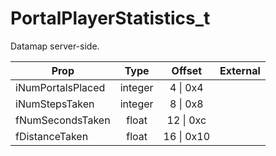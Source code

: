 # PortalPlayerStatistics_t
Datamap server-side.

|Prop|Type|Offset|External|
|---|:-:|:-:|--:|
|iNumPortalsPlaced|integer|4 \| 0x4||
|iNumStepsTaken|integer|8 \| 0x8||
|fNumSecondsTaken|float|12 \| 0xc||
|fDistanceTaken|float|16 \| 0x10||
